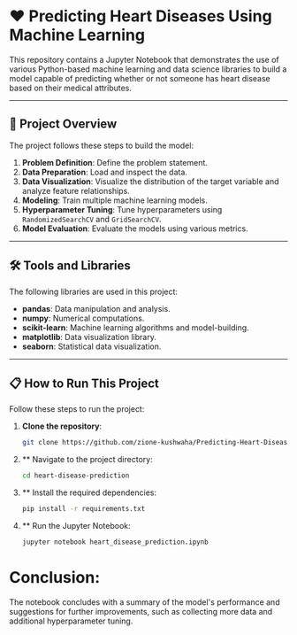 # ❤️ Predicting Heart Diseases Using Machine Learning

This repository contains a Jupyter Notebook that demonstrates the use of various Python-based machine learning and data science libraries to build a model capable of predicting whether or not someone has heart disease based on their medical attributes.

---

## 🚀 **Project Overview**

The project follows these steps to build the model:

1. **Problem Definition**: Define the problem statement.
2. **Data Preparation**: Load and inspect the data.
3. **Data Visualization**: Visualize the distribution of the target variable and analyze feature relationships.
4. **Modeling**: Train multiple machine learning models.
5. **Hyperparameter Tuning**: Tune hyperparameters using `RandomizedSearchCV` and `GridSearchCV`.
6. **Model Evaluation**: Evaluate the models using various metrics.

---

## 🛠️ **Tools and Libraries**

The following libraries are used in this project:

- **pandas**: Data manipulation and analysis.
- **numpy**: Numerical computations.
- **scikit-learn**: Machine learning algorithms and model-building.
- **matplotlib**: Data visualization library.
- **seaborn**: Statistical data visualization.

---

## 📋 **How to Run This Project**

Follow these steps to run the project:

1. **Clone the repository**:
   ```bash
   git clone https://github.com/zione-kushwaha/Predicting-Heart-Diseases-Using-ML.git

2. ** Navigate to the project directory:
   ```bash
   cd heart-disease-prediction
3. ** Install the required dependencies:
   ```bash
   pip install -r requirements.txt
4. ** Run the Jupyter Notebook:
   ```bash
   jupyter notebook heart_disease_prediction.ipynb

# Conclusion:

The notebook concludes with a summary of the model's performance and suggestions for further improvements, such as collecting more data and additional hyperparameter tuning.

